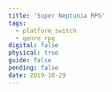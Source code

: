 ```yaml
---
title: 'Super Neptunia RPG'
tags:
  - platform_switch
  - genre_rpg
digital: false
physical: true
guide: false
pending: false
date: 2019-10-29
---
```

